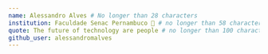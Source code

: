 ```yaml
---
name: Alessandro Alves # No longer than 28 characters
institution: Faculdade Senac Pernambuco 🚩 # no longer than 58 characters
quote: The future of technology are people # no longer than 100 characters, avoid using quotes(") to guarantee the format remains the same.
github_user: alessandromalves
---
```

